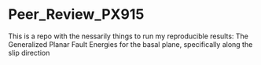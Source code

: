 # Peer_Review_PX915
This is a repo with the nessarily things to run my reproducible results: The Generalized Planar Fault Energies for the basal plane, specifically along the slip direction
